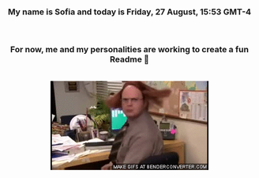 


<div align="center">
<h3 >My name is Sofia and today is Friday, 27 August, 15:53 GMT-4</h3><br>
<h3 >For now, me and my personalities are working to create a fun Readme 👋
</h3><br>
<img src='img/dwight.gif' alt='working...'/>
</div>
